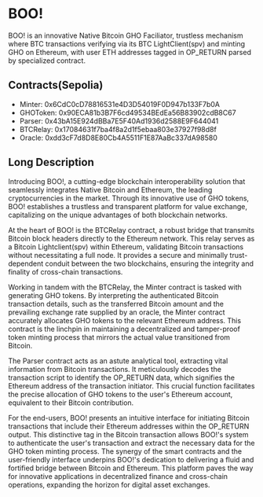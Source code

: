 
# BOO!
BOO! is an innovative Native Bitcoin GHO Faciliator, trustless mechanism where BTC transactions verifying via its BTC LightClient(spv) and minting GHO on Ethereum, with user ETH addresses tagged in OP_RETURN parsed by specialized contract.


## Contracts(Sepolia)

* Minter: 0x6CdC0cD78816531e4D3D54019F0D947b133F7b0A
* GHOToken: 0x90ECA81b3B7F6cd49534BEdEa56B83902cdB8C67
* Parser: 0x43bA15E924dBBa7E5F40Ad1936d2588E9F644041
* BTCRelay: 0x17084631f7ba4f8a2d1f5ebaa803e37927f98d8f
* Oracle: 0xdd3cF7d8D8E80Cb4A5511F1E87AaBc337dA98580

## Long Description
Introducing BOO!, a cutting-edge blockchain interoperability solution that seamlessly integrates Native Bitcoin and Ethereum, the leading cryptocurrencies in the market. Through its innovative use of GHO tokens, BOO! establishes a trustless and transparent platform for value exchange, capitalizing on the unique advantages of both blockchain networks.

At the heart of BOO! is the BTCRelay contract, a robust bridge that transmits Bitcoin block headers directly to the Ethereum network. This relay serves as a Bitcoin Lightclient(spv) within Ethereum, validating Bitcoin transactions without necessitating a full node. It provides a secure and minimally trust-dependent conduit between the two blockchains, ensuring the integrity and finality of cross-chain transactions.

Working in tandem with the BTCRelay, the Minter contract is tasked with generating GHO tokens. By interpreting the authenticated Bitcoin transaction details, such as the transferred Bitcoin amount and the prevailing exchange rate supplied by an oracle, the Minter contract accurately allocates GHO tokens to the relevant Ethereum address. This contract is the linchpin in maintaining a decentralized and tamper-proof token minting process that mirrors the actual value transitioned from Bitcoin.

The Parser contract acts as an astute analytical tool, extracting vital information from Bitcoin transactions. It meticulously decodes the transaction script to identify the OP_RETURN data, which signifies the Ethereum address of the transaction initiator. This crucial function facilitates the precise allocation of GHO tokens to the user's Ethereum account, equivalent to their Bitcoin contribution.

For the end-users, BOO! presents an intuitive interface for initiating Bitcoin transactions that include their Ethereum addresses within the OP_RETURN output. This distinctive tag in the Bitcoin transaction allows BOO!'s system to authenticate the user's transaction and extract the necessary data for the GHO token minting process. The synergy of the smart contracts and the user-friendly interface underpins BOO!'s dedication to delivering a fluid and fortified bridge between Bitcoin and Ethereum. This platform paves the way for innovative applications in decentralized finance and cross-chain operations, expanding the horizon for digital asset exchanges.
